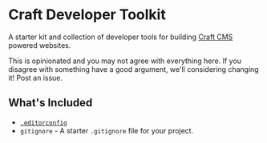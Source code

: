 # Craft Developer Toolkit
A starter kit and collection of developer tools for building [Craft CMS](http://buildwithcraft.com) powered websites.

This is opinionated and you may not agree with everything here. If you disagree with something have a good argument, we'll considering changing it! Post an issue.

## What's Included

* [`.editorconfig`](http://editorconfig.org)
* `gitignore` - A starter `.gitignore` file for your project.
